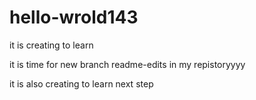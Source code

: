 # hello-wrold143
it is creating to learn

it is time for new branch readme-edits in my repistoryyyy

it is also creating to learn next step
